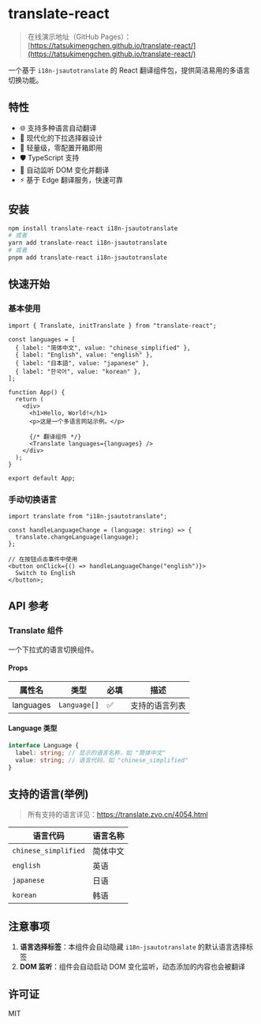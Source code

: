 # translate-react

> 在线演示地址（GitHub Pages）：[https://tatsukimengchen.github.io/translate-react/](https://tatsukimengchen.github.io/translate-react/)

一个基于 `i18n-jsautotranslate` 的 React 翻译组件包，提供简洁易用的多语言切换功能。

## 特性

- 🌐 支持多种语言自动翻译
- 🎨 现代化的下拉选择器设计
- 🚀 轻量级，零配置开箱即用
- 🛡️ TypeScript 支持
- 🔄 自动监听 DOM 变化并翻译
- ⚡ 基于 Edge 翻译服务，快速可靠

## 安装

```bash
npm install translate-react i18n-jsautotranslate
# 或者
yarn add translate-react i18n-jsautotranslate
# 或者
pnpm add translate-react i18n-jsautotranslate
```

## 快速开始

### 基本使用

```tsx
import { Translate, initTranslate } from "translate-react";

const languages = [
  { label: "简体中文", value: "chinese_simplified" },
  { label: "English", value: "english" },
  { label: "日本語", value: "japanese" },
  { label: "한국어", value: "korean" },
];

function App() {
  return (
    <div>
      <h1>Hello, World!</h1>
      <p>这是一个多语言网站示例。</p>

      {/* 翻译组件 */}
      <Translate languages={languages} />
    </div>
  );
}

export default App;
```

### 手动切换语言

```tsx
import translate from "i18n-jsautotranslate";

const handleLanguageChange = (language: string) => {
  translate.changeLanguage(language);
};

// 在按钮点击事件中使用
<button onClick={() => handleLanguageChange("english")}>
  Switch to English
</button>;
```

## API 参考

### Translate 组件

一个下拉式的语言切换组件。

#### Props

| 属性名    | 类型         | 必填 | 描述           |
| --------- | ------------ | ---- | -------------- |
| languages | `Language[]` | ✅   | 支持的语言列表 |

#### Language 类型

```typescript
interface Language {
  label: string; // 显示的语言名称，如 "简体中文"
  value: string; // 语言代码，如 "chinese_simplified"
}
```

## 支持的语言(举例)

> 所有支持的语言详见：https://translate.zvo.cn/4054.html

| 语言代码             | 语言名称 |
| -------------------- | -------- |
| `chinese_simplified` | 简体中文 |
| `english`            | 英语     |
| `japanese`           | 日语     |
| `korean`             | 韩语     |

## 注意事项

1. **语言选择标签**：本组件会自动隐藏 `i18n-jsautotranslate` 的默认语言选择标签
2. **DOM 监听**：组件会自动启动 DOM 变化监听，动态添加的内容也会被翻译

## 许可证

MIT
